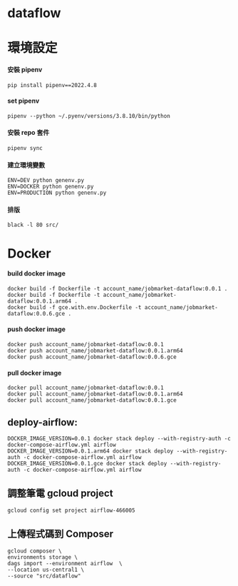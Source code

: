 # dataflow

# 環境設定

#### 安裝 pipenv

    pip install pipenv==2022.4.8

#### set pipenv

    pipenv --python ~/.pyenv/versions/3.8.10/bin/python

#### 安裝 repo 套件

    pipenv sync

#### 建立環境變數

    ENV=DEV python genenv.py
    ENV=DOCKER python genenv.py
    ENV=PRODUCTION python genenv.py

#### 排版

    black -l 80 src/

# Docker

#### build docker image

    docker build -f Dockerfile -t account_name/jobmarket-dataflow:0.0.1 .
    docker build -f Dockerfile -t account_name/jobmarket-dataflow:0.0.1.arm64 .
    docker build -f gce.with.env.Dockerfile -t account_name/jobmarket-dataflow:0.0.6.gce .

#### push docker image

    docker push account_name/jobmarket-dataflow:0.0.1
    docker push account_name/jobmarket-dataflow:0.0.1.arm64
    docker push account_name/jobmarket-dataflow:0.0.6.gce

#### pull docker image

    docker pull account_name/jobmarket-dataflow:0.0.1
    docker pull account_name/jobmarket-dataflow:0.0.1.arm64
    docker pull account_name/jobmarket-dataflow:0.0.1.gce

## deploy-airflow:
	DOCKER_IMAGE_VERSION=0.0.1 docker stack deploy --with-registry-auth -c docker-compose-airflow.yml airflow
	DOCKER_IMAGE_VERSION=0.0.1.arm64 docker stack deploy --with-registry-auth -c docker-compose-airflow.yml airflow
	DOCKER_IMAGE_VERSION=0.0.1.gce docker stack deploy --with-registry-auth -c docker-compose-airflow.yml airflow

## 調整筆電 gcloud project
    gcloud config set project airflow-466005

## 上傳程式碼到 Composer
	gcloud composer \
	environments storage \
	dags import --environment airflow  \
	--location us-central1 \
	--source "src/dataflow" 

